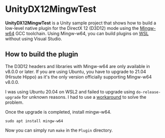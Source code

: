 UnityDX12MingwTest
==================

**UnityDX12MingwTest** is a Unity sample project that shows how to build a
low-level native plugin for the DirectX 12 (D3D12) mode using the [Mingw-w64]
GCC toolchain. Using Mingw-w64, you can build plugins on [WSL] without using
Visual Studio.

[Mingw-w64]: http://mingw-w64.org/
[WSL]: https://docs.microsoft.com/en-us/windows/wsl/about

How to build the plugin
-----------------------

The D3D12 headers and libraries with Mingw-w64 are only available in v8.0.0 or
later. If you are using Ubuntu, you have to upgrade to 21.04 (Hirsute Hippo) as
it's the only version officially supporting Mingw-w64 v8.0.0.

I was using Ubuntu 20.04 on WSL2 and failed to upgrade using
`do-release-upgrade` for unknown reasons. I had to use a [workaround] to solve
the problem.

[workaround]:
  https://www.reddit.com/r/Ubuntu/comments/mwdlj0/bug_cannot_upgrade_from_2010_to_2104/gvtt6zz/

Once the upgrade is completed, install mingw-w64.

```
sudo apt install mingw-w64
```

Now you can simply run `make` in the `Plugin` directory.
